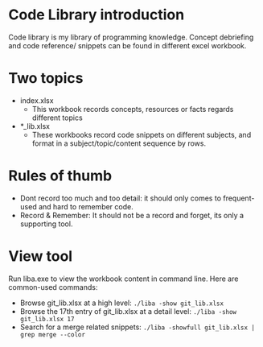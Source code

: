 # Code Library introduction
Code library is my library of programming knowledge. Concept debriefing and code reference/ snippets can be found in different excel workbook.

# Two topics
- index.xlsx
    - This workbook records concepts, resources or facts regards different topics
- *_lib.xlsx
    - These workbooks record code snippets on different subjects, and format in a subject/topic/content sequence by rows.

# Rules of thumb
- Dont record too much and too detail: it should only comes to frequent-used and hard to remember code.
- Record & Remember: It should not be a record and forget, its only a supporting tool.

# View tool
Run liba.exe to view the workbook content in command line. Here are common-used commands:
- Browse git_lib.xlsx at a high level:  `./liba -show git_lib.xlsx`
- Browse the 17th entry of git_lib.xlsx at a detail level:  `./liba -show git_lib.xlsx 17`
- Search for a merge related snippets: `./liba -showfull git_lib.xlsx | grep merge --color`
<end>